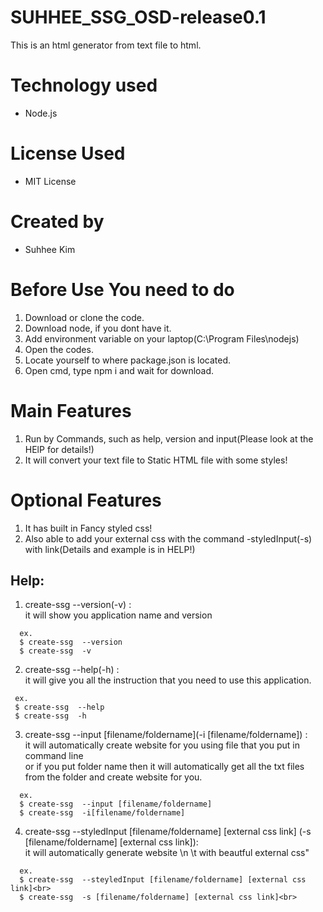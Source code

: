 # SUHHEE_SSG_OSD-release0.1
This is an html generator from text file to html.

# Technology used
+  Node.js

# License Used
+ MIT License

# Created by
+ Suhhee Kim

# Before Use You need to do
1. Download or clone the code.<br>
2. Download node, if you dont have it.<br>
3. Add environment variable on your laptop(C:\Program Files\nodejs)<br>
4. Open the codes.<br>
5. Locate yourself to where package.json is located.<br>
6. Open cmd, type npm i and wait for download.<br>


# Main Features
1. Run by Commands, such as help, version and input(Please look at the HElP for details!)
2. It will convert your text file to Static HTML file with some styles!

# Optional Features
1. It has built in Fancy styled css!
2. Also able to add your external css with the command -styledInput(-s) with link(Details and example is in HELP!)



## Help:
1. create-ssg --version(-v) :<br>
it will show you application name and version<br>
```
  ex.
  $ create-ssg  --version
  $ create-ssg  -v 
  ```
 2. create-ssg  --help(-h) :<br>
         it will give you all the instruction that you need to use this application.<br>
 ```        
  ex.
  $ create-ssg  --help
  $ create-ssg  -h 
  ```       
 3. create-ssg --input [filename/foldername](-i [filename/foldername]) :<br>
         it will automatically create website for you using file that you put in command line<br>
         or if you put folder name then it will automatically get all the txt files from the folder and create website for you.<br>
```
  ex.
  $ create-ssg  --input [filename/foldername]
  $ create-ssg  -i[filename/foldername] 
```
  4. create-ssg --styledInput [filename/foldername] [external css link] (-s [filename/foldername] [external css link]): <br> 
           it will automatically generate website \n \t with beautful external css"
```
  ex.
  $ create-ssg  --steyledInput [filename/foldername] [external css link]<br>
  $ create-ssg  -s [filename/foldername] [external css link]<br>

```


         
         
